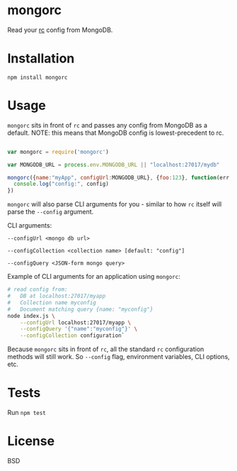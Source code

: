 mongorc
=======

Read your [rc](https://github.com/dominictarr/rc) config from MongoDB.


Installation
============

`npm install mongorc`

Usage
=====

`mongorc` sits in front of `rc` and passes any config from MongoDB as a default. NOTE: this means that MongoDB config is lowest-precedent to rc.

```javascript

var mongorc = require('mongorc')

var MONGODB_URL = process.env.MONGODB_URL || "localhost:27017/mydb"

mongorc({name:"myApp", configUrl:MONGODB_URL}, {foo:123}, function(err, config) {
  console.log("config:", config)
})

```

`mongorc` will also parse CLI arguments for you - similar to how `rc` itself will parse the `--config` argument.

CLI arguments:

```
--configUrl <mongo db url>

--configCollection <collection name> [default: "config"]

--configQuery <JSON-form mongo query>

```

Example of CLI arguments for an application using `mongorc`:


```bash
# read config from:
#   DB at localhost:27017/myapp
#   Collection name myconfig
#   Document matching query {name: "myconfig"}
node index.js \
    --configUrl localhost:27017/myapp \
    --configQuery '{"name":"myconfig"}' \
    --configCollection configuration`
```

Because `mongorc` sits in front of `rc`, all the standard `rc` configuration methods will still work. So `--config` flag, environment variables, CLI options, etc.

Tests
=====

Run `npm test`

License
=======

BSD

